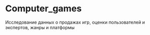 # Computer_games
Исследование данных о продажах игр, оценки пользователей и экспертов, жанры и платформы
